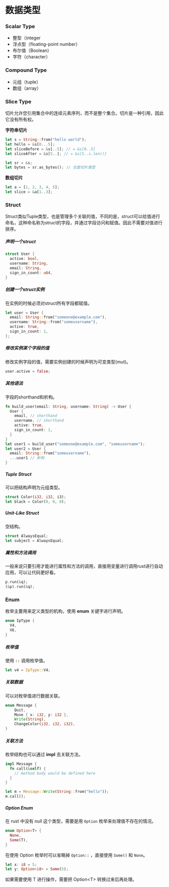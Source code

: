 # 数据类型

### Scalar Type 

- 整型（integer
- 浮点型（floating-point number）
- 布尔值（Boolean）
- 字符（character）



### Compound Type

- 元组（tuple）
- 数组（array）



### Slice Type

切片允许您引用集合中的连续元素序列，而不是整个集合。切片是一种引用，因此它没有所有权。

**字符串切片**

```rust
let s = String::from("hello world");
let hello = &s[0...5];
let sliceBefore = &s[..5]; // = &s[0..5]
let sliceAfter = &s[5..]; // = &s[5..s.len()]

let sr = &s;
let bytes = sr.as_bytes(); // 也是切片类型
```

**数组切片**

```rust
let a = [1, 2, 3, 4, 5];
let slice = &a[1..3];
```



### Struct

Struct类似Tuple类型，也是管理多个关联的值，不同的是，struct可以给值进行命名，这种命名称为struct的字段，并通过字段访问和赋值。因此不需要对值进行排序。

##### 声明一个struct

```rust
struct User {
  active: bool,
  username: String,
  email: String,
  sign_in_count: u64,
}
```

##### 创建一个struct实例

在实例的时候必须对struct所有字段都赋值。

```rust
let user = User {
  email: String::from("someone@example.com"),
  username: String::from("someusername"),
  active: true,
  sign_in_count: 1,
};
```

##### 修改实例某个字段的值

修改实例字段的值，需要实例创建的时候声明为可变类型(mut)。

```rust
user.active = false;
```

##### 其他语法

字段的shorthand和析构。

```rust
fn build_user(email: String, username: String) -> User {
  User {
    email, // shorthand
    username, // shorthand
    active: true,
  	sign_in_count: 1,
  }
}
let user1 = build_user("someone@example.com", "someusername");
let user2 = User {
  email: String::from("someusername"),
  ...user1 // 析构
}
```

##### Tuple Struct

可以把结构声明为元组类型。

```rust
struct Color(i32, i32, i3);
let black = Color(0, 0, 0);
```

##### Unit-Like Struct

空结构。

```rust
struct AlwaysEqual;
let subject = AlwaysEqual;
```

##### 属性和方法调用

一般来说只要引用才能进行属性和方法的调用，直接用变量进行调用rust进行自动应用，可以让代码更好看。

```rust
p.run(&q);
(&p).run(&q);
```



### Enum

枚举主要用来定义类型的机构，使用 **enum** 关键字进行声明。

```rust
enum IpType {
  V4,
  V6,
}
```

##### 枚举值

使用 `::` 调用枚举值。

```rust
let v4 = IpType::V4;
```

##### 关联数据

可以对枚举值进行数据关联。

```rust
enum Message {
    Quit,
    Move { x: i32, y: i32 },
    Write(String),
    ChangeColor(i32, i32, i32),
}
```

##### 关联方法

枚举结构也可以通过 **impl** 去关联方法。

```rust
impl Message {
  fn call(&self) {
    // method body would be defined here
  }
}

let m = Message::Write(String::from("hello"));
m.call();
```

##### Option Enum

在 rust 中没有 null 这个类型，需要是用 `Option` 枚举来处理值不存在的情况。

```rust
enum Option<T> {
  None,
  Some(T),
}
```

在使用 Option 枚举时可以省略掉 `Option::` ，直接使用 `Some()` 和 `None`。

```rust
let x: i8 = 5;
let y: Option<i8> = Some(5);
```

如果需要使用 T 进行操作，需要把 Option\<T> 转换过来后再处理。

